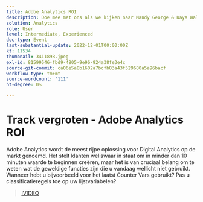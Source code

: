 ```yaml
---
title: Adobe Analytics ROI
description: Doe mee met ons als we kijken naar Mandy George & Kaya Walton, twee ervaren klanten en Adobe Analytics-gebruikers. Elk van hen zal hun beste uiteinde of truc van Adobe Analytics delen. Hun vergadering wordt gevolgd door de mogelijkheid om vragen live te stellen. Je wilt dit niet missen.
solution: Analytics
role: User
level: Intermediate, Experienced
doc-type: Event
last-substantial-update: 2022-12-01T00:00:00Z
kt: 11534
thumbnail: 3411898.jpeg
exl-id: 81599546-fbd9-4805-9e96-924a38fe3e4c
source-git-commit: ca06e5a8b1602a7bcfb83a43f529680a5a96bacf
workflow-type: tm+mt
source-wordcount: '111'
ht-degree: 0%

---
```


# Track vergroten - Adobe Analytics ROI

Adobe Analytics wordt de meest rijpe oplossing voor Digital Analytics op de markt genoemd. Het stelt klanten weliswaar in staat om in minder dan 10 minuten waarde te beginnen creëren, maar het is van cruciaal belang om te weten wat de geweldige functies zijn die u vandaag wellicht niet gebruikt. Wanneer hebt u bijvoorbeeld voor het laatst Counter Vars gebruikt? Pas u classificatieregels toe op uw lijstvariabelen?

>[!VIDEO](https://video.tv.adobe.com/v/3411898/?quality=12&learn=on)
